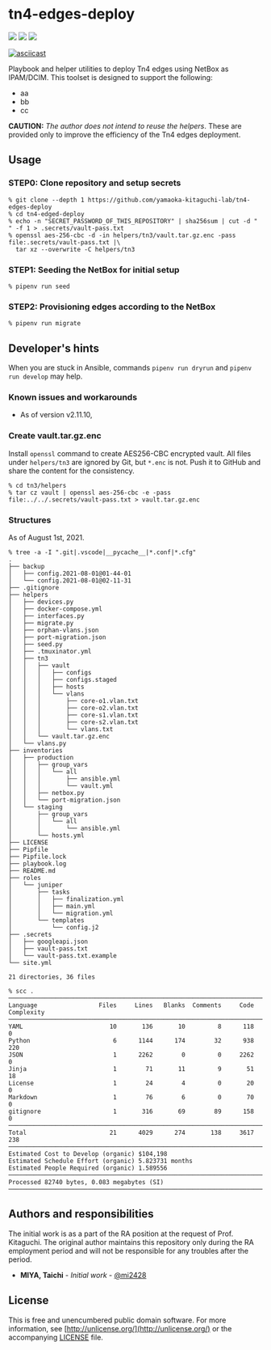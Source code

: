 # tn4-edges-deploy
[![](https://img.shields.io/github/issues/yamaoka-kitaguchi-lab/tn4-edges-deploy)](https://github.com/yamaoka-kitaguchi-lab/tn4-edges-deploy/issues) [![](https://img.shields.io/github/last-commit/yamaoka-kitaguchi-lab/tn4-edges-deploy)](https://github.com/yamaoka-kitaguchi-lab/tn4-edges-deploy/commits/main) [![](https://img.shields.io/github/license/yamaoka-kitaguchi-lab/tn4-edges-deploy)](LICENSE)

[![asciicast](https://asciinema.org/a/mthfyktmWhtAYrzyvysIvZ5qn.svg)](https://asciinema.org/a/mthfyktmWhtAYrzyvysIvZ5qn?autoplay=1)

Playbook and helper utilities to deploy Tn4 edges using NetBox as IPAM/DCIM. This toolset is designed to support the following:

- aa
- bb
- cc

**CAUTION:** *The author does not intend to reuse the helpers*. These are provided only to improve the efficiency of the Tn4 edges deployment.

## Usage
### STEP0: Clone repository and setup secrets

```
% git clone --depth 1 https://github.com/yamaoka-kitaguchi-lab/tn4-edges-deploy
% cd tn4-edged-deploy
% echo -n "SECRET_PASSWORD_OF_THIS_REPOSITORY" | sha256sum | cut -d " " -f 1 > .secrets/vault-pass.txt
% openssl aes-256-cbc -d -in helpers/tn3/vault.tar.gz.enc -pass file:.secrets/vault-pass.txt |\
  tar xz --overwrite -C helpers/tn3
```

### STEP1: Seeding the NetBox for initial setup

```
% pipenv run seed
```

### STEP2: Provisioning edges according to the NetBox

```
% pipenv run migrate
```

## Developer's hints
When you are stuck in Ansible, commands `pipenv run dryrun` and `pipenv run develop` may help.

### Known issues and workarounds

- As of version v2.11.10, 

### Create vault.tar.gz.enc
Install `openssl` command to create AES256-CBC encrypted vault. All files under `helpers/tn3` are ignored by Git, but `*.enc` is not. Push it to GitHub and share the content for the consistency.

```
% cd tn3/helpers
% tar cz vault | openssl aes-256-cbc -e -pass file:../../.secrets/vault-pass.txt > vault.tar.gz.enc
```

### Structures
As of August 1st, 2021.

```
% tree -a -I ".git|.vscode|__pycache__|*.conf|*.cfg"
.
├── backup
│   ├── config.2021-08-01@01-44-01
│   └── config.2021-08-01@02-11-31
├── .gitignore
├── helpers
│   ├── devices.py
│   ├── docker-compose.yml
│   ├── interfaces.py
│   ├── migrate.py
│   ├── orphan-vlans.json
│   ├── port-migration.json
│   ├── seed.py
│   ├── .tmuxinator.yml
│   ├── tn3
│   │   ├── vault
│   │   │   ├── configs
│   │   │   ├── configs.staged
│   │   │   ├── hosts
│   │   │   └── vlans
│   │   │       ├── core-o1.vlan.txt
│   │   │       ├── core-o2.vlan.txt
│   │   │       ├── core-s1.vlan.txt
│   │   │       ├── core-s2.vlan.txt
│   │   │       └── vlans.txt
│   │   └── vault.tar.gz.enc
│   └── vlans.py
├── inventories
│   ├── production
│   │   ├── group_vars
│   │   │   └── all
│   │   │       ├── ansible.yml
│   │   │       └── vault.yml
│   │   ├── netbox.py
│   │   └── port-migration.json
│   └── staging
│       ├── group_vars
│       │   └── all
│       │       └── ansible.yml
│       └── hosts.yml
├── LICENSE
├── Pipfile
├── Pipfile.lock
├── playbook.log
├── README.md
├── roles
│   └── juniper
│       ├── tasks
│       │   ├── finalization.yml
│       │   ├── main.yml
│       │   └── migration.yml
│       └── templates
│           └── config.j2
├── .secrets
│   ├── googleapi.json
│   ├── vault-pass.txt
│   └── vault-pass.txt.example
└── site.yml

21 directories, 36 files
```

```
% scc .
───────────────────────────────────────────────────────────────────────────────
Language                 Files     Lines   Blanks  Comments     Code Complexity
───────────────────────────────────────────────────────────────────────────────
YAML                        10       136       10         8      118          0
Python                       6      1144      174        32      938        220
JSON                         1      2262        0         0     2262          0
Jinja                        1        71       11         9       51         18
License                      1        24        4         0       20          0
Markdown                     1        76        6         0       70          0
gitignore                    1       316       69        89      158          0
───────────────────────────────────────────────────────────────────────────────
Total                       21      4029      274       138     3617        238
───────────────────────────────────────────────────────────────────────────────
Estimated Cost to Develop (organic) $104,198
Estimated Schedule Effort (organic) 5.823731 months
Estimated People Required (organic) 1.589556
───────────────────────────────────────────────────────────────────────────────
Processed 82740 bytes, 0.083 megabytes (SI)
───────────────────────────────────────────────────────────────────────────────
```

## Authors and responsibilities
The initial work is as a part of the RA position at the request of Prof. Kitaguchi. The original author maintains this repository only during the RA employment period and will not be responsible for any troubles after the period.

- **MIYA, Taichi** - *Initial work* - [@mi2428](https://github.com/mi2428)

## License
This is free and unencumbered public domain software. For more information, see [http://unlicense.org/](http://unlicense.org/) or the accompanying [LICENSE](LICENSE) file.
